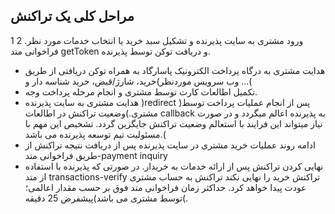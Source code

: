 ## مراحل کلی یک تراکنش

1 ورود مشتری به سایت پذیرنده و تشکیل سبد خرید یا انتخاب خدمات مورد نظر.
2 فراخوانی متد getToken و دریافت توکن توسط پذیرنده.
- هدایت مشتری به درگاه پرداخت الکترونیک پاسارگاد به همراه توکن دریافتی از طریق وب سرویس موردنظر)خرید،
شارژ/قبض، خرید شناسه دار و ...(
-  تکمیل اطالعات کارت توسط مشتری و انجام مرحله پرداخت وجه.
-  هدایت مشتری به سایت پذیرنده )redirect )پس از انجام عملیات پرداخت توسط مشتری.)وضعیت تراکنش در
اطالعات callback به پذیرنده اعالم میگردد و در صورت نیاز میتواند این فرایند با استعالم وضعیت تراکنش جایگزین
گردد. تشخیص این مهم با مسئولیت تیم توسعه پذیرنده می باشد.(
-  ادامه روند عملیات خرید مشتری در سایت پذیرنده پس از دریافت نتیجه تراکنش از طریق فراخوانی متد-payment
inquiry
-  نهایی کردن تراکنش پس از ارائه خدمات به خریدار. در صورتی که پذیرنده با استفاده از متد transactions-verify
تراکنش خرید را نهایی نکند تراکنش به حساب مشتری عودت پیدا خواهد کرد. حداکثر زمان فراخوانی متد فوق بر
حسب مقدار اعالمی؛ توسط مشتری می باشد)پیشفرض 25 دقیقه(.
